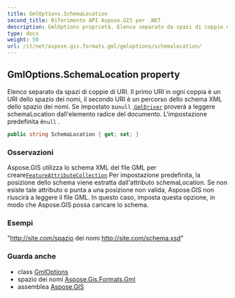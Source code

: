 ```yaml
---
title: GmlOptions.SchemaLocation
second_title: Riferimento API Aspose.GIS per .NET
description: GmlOptions proprietà. Elenco separato da spazi di coppie di URI. Il primo URI in ogni coppia è un URI dello spazio dei nomi il secondo URI è un percorso dello schema XML dello spazio dei nomi. Se impostato sunull GmlDriver proverà a leggere schemaLocation dallelemento radice del documento. Limpostazione predefinita ènull .
type: docs
weight: 50
url: /it/net/aspose.gis.formats.gml/gmloptions/schemalocation/
---
```

## GmlOptions.SchemaLocation property

Elenco separato da spazi di coppie di URI. Il primo URI in ogni coppia è un URI dello spazio dei nomi, il secondo URI è un percorso dello schema XML dello spazio dei nomi. Se impostato su`null` ,[`GmlDriver`](../../gmldriver/) proverà a leggere schemaLocation dall'elemento radice del documento. L'impostazione predefinita è`null` .

```csharp
public string SchemaLocation { get; set; }
```

### Osservazioni

Aspose.GIS utilizza lo schema XML del file GML per creare[`FeatureAttributeCollection`](../../../aspose.gis/featureattributecollection/) Per impostazione predefinita, la posizione dello schema viene estratta dall'attributo schemaLocation. Se non esiste tale attributo o punta a una posizione non valida, Aspose.GIS non riuscirà a leggere il file GML. In questo caso, imposta questa opzione, in modo che Aspose.GIS possa caricare lo schema.

### Esempi

"http://site.com/spazio dei nomi http://site.com/schema.xsd"

### Guarda anche

* class [GmlOptions](../)
* spazio dei nomi [Aspose.Gis.Formats.Gml](../../gmloptions/)
* assemblea [Aspose.GIS](../../../)


